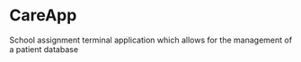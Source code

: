 # CareApp
 School assignment terminal application which allows for the management of a patient database
